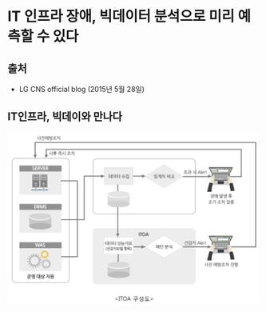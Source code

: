 IT 인프라 장애, 빅데이터 분석으로 미리 예측할 수 있다
=================================================
출처
----
* LG CNS official blog (2015년 5월 28일)

IT인프라, 빅데이와 만나다
-----------------------
![ITOA 구성도](https://github.com/bulgemi/ITOA/blob/master/ITOA_arch.PNG)
